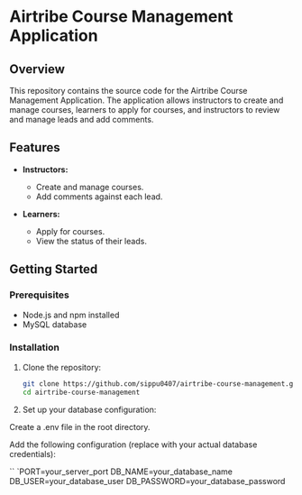 # Airtribe Course Management Application

## Overview

This repository contains the source code for the Airtribe Course Management Application. The application allows instructors to create and manage courses, learners to apply for courses, and instructors to review and manage leads and add comments.

## Features

- **Instructors:**
  - Create and manage courses.
  - Add comments against each lead.

- **Learners:**
  - Apply for courses.
  - View the status of their leads.

## Getting Started

### Prerequisites

- Node.js and npm installed
- MySQL database

### Installation

1. Clone the repository:

   ```bash
   git clone https://github.com/sippu0407/airtribe-course-management.git
   cd airtribe-course-management

2. Set up your database configuration:

 Create a .env file in the root directory.

Add the following configuration (replace with your actual database credentials):

 `` `PORT=your_server_port
     DB_NAME=your_database_name
     DB_USER=your_database_user
     DB_PASSWORD=your_database_password
   
```